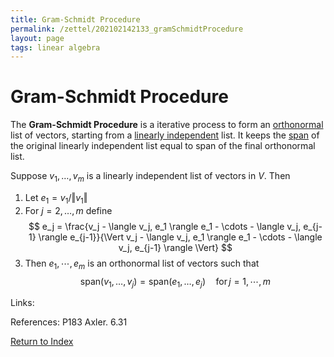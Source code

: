 ```yaml
---
title: Gram-Schmidt Procedure
permalink: /zettel/202102142133_gramSchmidtProcedure
layout: page
tags: linear algebra
---
```

# Gram-Schmidt Procedure

The **Gram-Schmidt Procedure** is a iterative process to form an [orthonormal](202102142052_orthonormalDefinition) list 
of vectors, starting from a [linearly independent](202102062030_linearlyIndependentDefinition) list. It 
keeps the [span](202102062022_spanDefinition) of the original linearly independent list equal to span of the final orthonormal list.

Suppose $v_1, \ldots, v_m$ is a linearly independent list of vectors in $V$. Then
1. Let $e_1 = v_1 / \Vert v_1 \Vert$ 
2. For $j = 2, \ldots, m$ define
$$
e_j = \frac{v_j - \langle v_j, e_1 \rangle e_1 - \cdots - \langle v_j, e_{j-1} \rangle e_{j-1}}{\Vert v_j - \langle v_j, e_1 \rangle e_1 - \cdots - \langle v_j, e_{j-1} \rangle \Vert}
$$
3. Then $e_1, \cdots, e_m$ is an orthonormal list of vectors such that 
$$
\textrm{span}(v_1, \ldots, v_j) = \textrm{span}(e_1, \ldots, e_j) \quad \textrm{for} \, j = 1, \cdots, m
$$

Links: 

References: P183 Axler. 6.31

[Return to Index](index)